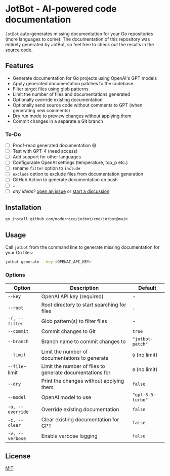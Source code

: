 # JotBot - AI-powered code documentation

`JotBot` auto-generates missing documentation for your Go repositories
(more languages to come). The documentation of this repository was entirely
generated by JotBot, so feel free to check out the results in the source code.

## Features

- Generate documentation for Go projects using OpenAI's GPT models
- Apply generated documentation patches to the codebase
- Filter target files using glob patterns
- Limit the number of files and documentations generated
- Optionally override existing documentation
- Optionally send source code without comments to GPT (when generating new comments)
- Dry run mode to preview changes without applying them
- Commit changes in a separate a Git branch

### To-Do

- [ ] Proof-read generated documentation 😅
- [ ] Test with GPT-4 (need access)
- [ ] Add support for other languages
- [ ] Configurable OpenAI settings (temperature, top_p etc.)
- [ ] rename `filter` option to `include`
- [ ] `exclude` option to exclude files from documentation generation
- [ ] GitHub Action to generate documentation on push
- [ ] ...
- [ ] _any ideas?_ [open an issue](./issues) or [start a discussion](./discussions)

## Installation

```bash
go install github.com/modernice/jotbot/cmd/jotbot@main
```

## Usage

Call `jotbot` from the command line to generate missing documentation for your
Go files:

```bash
jotbot generate --key <OPENAI_API_KEY>
```

### Options

| Option | Description | Default |
| --- | --- | --- |
| `--key` | OpenAI API key (required) | - |
| `--root` | Root directory to start searching for files | `.` |
| `-f, --filter` | Glob pattern(s) to filter files | - |
| `--commit` | Commit changes to Git | `true` |
| `--branch` | Branch name to commit changes to | `"jotbot-patch"` |
| `--limit` | Limit the number of documentations to generate | `0` (no limit) |
| `--file`-limit | Limit the number of files to generate documentations for | `0` (no limit) |
| `--dry` | Print the changes without applying them | `false` |
| `--model` | OpenAI model to use | `"gpt-3.5-turbo"` |
| `-o, --override` | Override existing documentation | `false` |
| `-c, --clear` | Clear existing documentation for GPT | `false` |
| `-v, --verbose` | Enable verbose logging | `false` |

## License

[MIT](./LICENSE)
